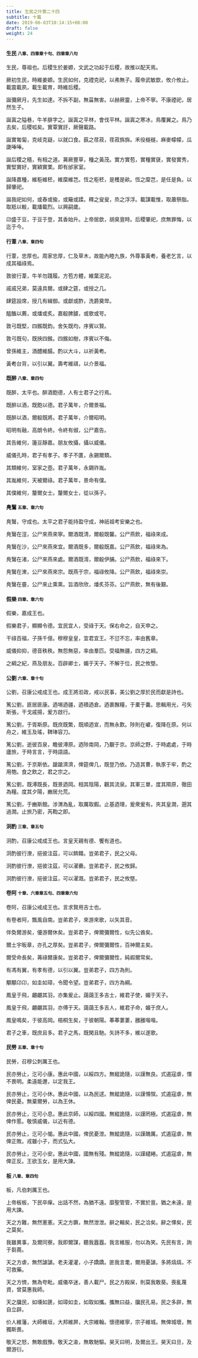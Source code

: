 ```yaml
---
title: 生民之什第二十四
subtitle: 十篇
date: 2019-06-03T10:14:15+08:00
draft: false
weight: 24
---
```



<h4 id="24.1">生民 <small>八章、四章章十句、四章章八句</small></h4>

<div class="alert alert-dark" role="alert">
  生民，尊祖也。后稷生於姜嫄，文武之功起于后稷，故推以配天焉。
</div>

<p id="24.1.1">厥初生民，時維姜嫄。生民如何，克禋克祀，以弗無子。履帝武敏歆，攸介攸止。載震載夙，載生載育，時維后稷。</p>
<p id="24.1.2">誕彌厥月，先生如達。不拆不副，無菑無害。以赫厥靈，上帝不寧。不康禋祀，居然生子。</p>
<p id="24.1.3">誕寘之隘巷，牛羊腓字之。誕寘之平林，會伐平林。誕寘之寒冰，鳥覆翼之。鳥乃去矣，后稷呱矣。實覃實訏，厥聲載路。</p>
<p id="24.1.4">誕實匍匐，克岐克嶷，以就口食。蓺之荏菽，荏菽旆旆。禾役穟穟，麻麥幪幪，瓜瓞唪唪。</p>
<p id="24.1.5">誕后稷之穡，有相之道。茀厥豐草，種之黃茂。實方實苞，實種實褎，實發實秀，實堅實好，實穎實栗。即有邰家室。</p>
<p id="24.1.6">誕降嘉種，維秬維秠，維穈維芑。恆之秬秠，是穫是畝。恆之穈芑，是任是負。以歸肇祀。</p>
<p id="24.1.7">誕我祀如何，或舂或揄，或簸或蹂。釋之叟叟，烝之浮浮。載謀載惟，取蕭祭脂。取羝以軷，載燔載烈。以興嗣歲。</p>
<p id="24.1.8">卬盛于豆，于豆于登，其香始升。上帝居歆，胡臭亶時。后稷肇祀，庶無罪悔，以迄于今。</p>


<h4 id="24.2">行葦 <small>八章、章四句</small></h4>

<div class="alert alert-dark" role="alert">
  行葦，忠厚也。周家忠厚，仁及草木，故能內睦九族，外尊事黃耇，養老乞言，以成其福祿焉。
</div>

<p id="24.2.1">敦彼行葦，牛羊勿踐履。方苞方體，維葉泥泥。</p>
<p id="24.2.2">戚戚兄弟，莫遠具爾。或肆之筵，或授之几。</p>
<p id="24.2.3">肆筵設席，授几有緝御。或獻或酢，洗爵奠斝。</p>
<p id="24.2.4">醓醢以薦，或燔或炙。嘉殽脾臄，或歌或咢。</p>
<p id="24.2.5">敦弓既堅，四鍭既鈞。舍矢既均，序賓以賢。</p>
<p id="24.2.6">敦弓既句，既挾四鍭。四鍭如樹，序賓以不侮。</p>
<p id="24.2.7">曾孫維主，酒醴維醹。酌以大斗，以祈黃耇。</p>
<p id="24.2.8">黃耇台背，以引以翼。壽考維祺，以介景福。</p>


<h4 id="24.3">既醉 <small>八章、章四句</small></h4>

<div class="alert alert-dark" role="alert">
  既醉，太平也。醉酒飽德，人有士君子之行焉。
</div>

<p id="24.3.1">既醉以酒，既飽以德。君子萬年，介爾景福。</p>
<p id="24.3.2">既醉以酒，爾殽既將。君子萬年，介爾昭明。</p>
<p id="24.3.3">昭明有融，高朗令終。令終有俶，公尸嘉告。</p>
<p id="24.3.4">其告維何，籩豆靜嘉。朋友攸攝，攝以威儀。</p>
<p id="24.3.5">威儀孔時，君子有孝子。孝子不匱，永錫爾類。</p>
<p id="24.3.6">其類維何，室家之壺。君子萬年，永錫祚胤。</p>
<p id="24.3.7">其胤維何，天被爾祿。君子萬年，景命有僕。</p>
<p id="24.3.8">其僕維何，釐爾女士。釐爾女士，從以孫子。</p>


<h4 id="24.4">鳧鷖 <small>五章、章六句</small></h4>

<div class="alert alert-dark" role="alert">
  鳧鷖，守成也。太平之君子能持盈守成，神祇祖考安樂之也。
</div>

<p id="24.4.1">鳧鷖在涇，公尸來燕來寧。爾酒既清，爾殽既馨。公尸燕飲，福祿來成。</p>
<p id="24.4.2">鳧鷖在沙，公尸來燕來宜。爾酒既多，爾殽既嘉。公尸燕飲，福祿來為。</p>
<p id="24.4.3">鳧鷖在渚，公尸來燕來處。爾酒既湑，爾殽伊脯。公尸燕飲，福祿來下。</p>
<p id="24.4.4">鳧鷖在潨，公尸來燕來宗。既燕于宗，福祿攸降。公尸燕飲，福祿來崇。</p>
<p id="24.4.5">鳧鷖在亹，公尸來止熏熏。旨酒欣欣，燔炙芬芬。公尸燕飲，無有後艱。</p>


<h4 id="24.5">假樂 <small>四章、章六句</small></h4>

<div class="alert alert-dark" role="alert">
  假樂，嘉成王也。
</div>

<p id="24.5.1">假樂君子，顯顯令德。宜民宜人，受祿于天。保右命之，自天申之。</p>
<p id="24.5.2">干祿百福，子孫千億。穆穆皇皇，宜君宜王。不愆不忘，率由舊章。</p>
<p id="24.5.3">威儀抑抑，德音秩秩。無怨無惡，率由羣匹。受福無疆，四方之綱。</p>
<p id="24.5.4">之綱之紀，燕及朋友。百辟卿士，媚于天子。不解于位，民之攸墍。</p>


<h4 id="24.6">公劉 <small>六章、章十句</small></h4>

<div class="alert alert-dark" role="alert">
  公劉，召康公戒成王也。成王將涖政，戒以民事，美公劉之厚於民而獻是詩也。
</div>

<p id="24.6.1">篤公劉，匪居匪康。迺埸迺疆，迺積迺倉。迺裹餱糧，于橐于囊。思輯用光，弓矢斯張，干戈戚揚，爰方啟行。</p>
<p id="24.6.2">篤公劉，于胥斯原。既庶既繁，既順迺宣，而無永歎。陟則在巘，復降在原。何以舟之，維玉及瑤，鞞琫容刀。</p>
<p id="24.6.3">篤公劉，逝彼百泉，瞻彼溥原。迺陟南岡，乃覯于京。京師之野，于時處處，于時廬旅，于時言言，于時語語。</p>
<p id="24.6.4">篤公劉，于京斯依。蹌蹌濟濟，俾筵俾几，既登乃依。乃造其曹，執豕于牢，酌之用匏。食之飲之，君之宗之。</p>
<p id="24.6.5">篤公劉，既溥既長，既景迺岡。相其陰陽，觀其流泉。其軍三單，度其隰原，徹田為糧。度其夕陽，豳居允荒。</p>
<p id="24.6.6">篤公劉，于豳斯館。涉渭為亂，取厲取鍜。止基迺理，爰衆爰有。夾其皇澗，遡其過澗。止旅乃密，芮鞫之即。</p>


<h4 id="24.7">泂酌 <small>三章、章五句</small></h4>

<div class="alert alert-dark" role="alert">
  泂酌，召康公戒成王也。言皇天親有德、饗有道也。
</div>

<p id="24.7.1">泂酌彼行潦，挹彼注茲，可以餴饎。豈弟君子，民之父母。</p>
<p id="24.7.2">泂酌彼行潦，挹彼注茲，可以濯罍。豈弟君子，民之攸歸。</p>
<p id="24.7.3">泂酌彼行潦，挹彼注茲，可以濯溉。豈弟君子，民之攸墍。</p>


<h4 id="24.8">卷阿 <small>十章、六章章五句、四章章六句</small></h4>

<div class="alert alert-dark" role="alert">
  卷阿，召康公戒成王也。言求賢用吉士也。
</div>

<p id="24.8.1">有卷者阿，飄風自南。豈弟君子，來游來歌，以矢其音。</p>
<p id="24.8.2">伴奐爾游矣，優游爾休矣。豈弟君子，俾爾彌爾性，似先公酋矣。</p>
<p id="24.8.3">爾土宇昄章，亦孔之厚矣。豈弟君子，俾爾彌爾性，百神爾主矣。</p>
<p id="24.8.4">爾受命長矣，茀祿爾康矣。豈弟君子，俾爾彌爾性，純嘏爾常矣。</p>
<p id="24.8.5">有馮有翼，有孝有德，以引以翼。豈弟君子，四方為則。</p>
<p id="24.8.6">顒顒卬卬，如圭如璋，令聞令望。豈弟君子，四方為綱。</p>
<p id="24.8.7">鳳皇于飛，翽翽其羽，亦集爰止。藹藹王多吉士，維君子使，媚于天子。</p>
<p id="24.8.8">鳳皇于飛，翽翽其羽，亦傅于天。藹藹王多吉人，維君子命，媚于庶人。</p>
<p id="24.8.9">鳳皇鳴矣，于彼高岡。梧桐生矣，于彼朝陽。菶菶萋萋，雝雝喈喈。</p>
<p id="24.8.10">君子之車，既庶且多。君子之馬，既閑且馳。矢詩不多，維以遂歌。</p>


<h4 id="24.9">民勞 <small>五章、章十句</small></h4>

<div class="alert alert-dark" role="alert">
  民勞，召穆公刺厲王也。
</div>

<p id="24.9.1">民亦勞止，汔可小康。惠此中國，以綏四方。無縱詭隨，以謹無良。式遏寇虐，憯不畏明。柔遠能邇，以定我王。</p>
<p id="24.9.2">民亦勞止，汔可小休。惠此中國，以為民逑。無縱詭隨，以謹惽怓。式遏寇虐，無俾民憂。無棄爾勞，以為王休。</p>
<p id="24.9.3">民亦勞止，汔可小息。惠此京師，以綏四國。無縱詭隨，以謹罔極。式遏寇虐，無俾作慝。敬慎威儀，以近有德。</p>
<p id="24.9.4">民亦勞止，汔可小愒。惠此中國，俾民憂泄。無縱詭隨，以謹醜厲。式遏寇虐，無俾正敗。戎雖小子，而式弘大。</p>
<p id="24.9.5">民亦勞止，汔可小安。惠此中國，國無有殘。無縱詭隨，以謹繾綣。式遏寇虐，無俾正反。王欲玉女，是用大諫。</p>


<h4 id="24.10">板 <small>八章、章四句</small></h4>

<div class="alert alert-dark" role="alert">
  板，凡伯刺厲王也。
</div>

<p id="24.10.1">上帝板板，下民卒癉。出話不然，為猶不遠。靡聖管管，不實於亶。猶之未遠，是用大諫。</p>
<p id="24.10.2">天之方難，無然憲憲。天之方蹶，無然泄泄。辭之輯矣，民之洽矣。辭之懌矣，民之莫矣。</p>
<p id="24.10.3">我雖異事，及爾同寮。我即爾謀，聽我囂囂。我言維服，勿以為笑。先民有言，詢于芻蕘。</p>
<p id="24.10.4">天之方虐，無然謔謔。老夫灌灌，小子蹻蹻。匪我言耄，爾用憂謔。多將熇熇，不可救藥。</p>
<p id="24.10.5">天之方懠，無為夸毗。威儀卒迷，善人載尸。民之方殿屎，則莫我敢葵。喪亂蔑資，曾莫惠我師。</p>
<p id="24.10.6">天之牖民，如壎如篪，如璋如圭，如取如攜。攜無曰益，牖民孔易。民之多辟，無自立辟。</p>
<p id="24.10.7">价人維藩，大師維垣，大邦維屛，大宗維翰。懷德維寧，宗子維城。無俾城壞，無獨斯畏。</p>
<p id="24.10.8">敬天之怒，無敢戲豫。敬天之渝，無敢馳驅。昊天曰明，及爾出王。昊天曰旦，及爾游衍。</p>

